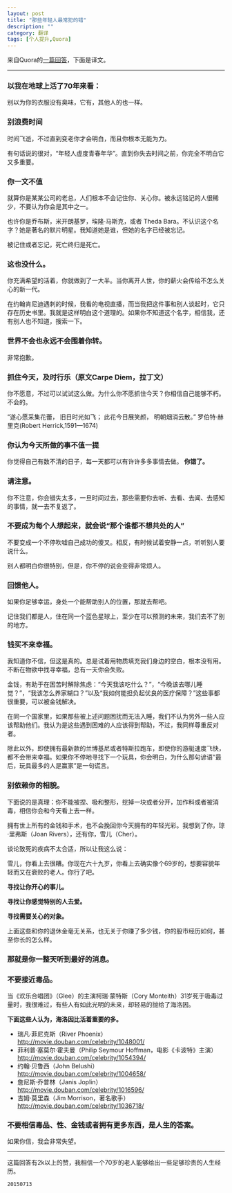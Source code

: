 ```yaml
---
layout: post
title: "那些年轻人最常犯的错"
description: ""
category: 翻译
tags: [个人提升,Quora]
---
```


来自Quora的[一篇回答](http://www.quora.com/What-are-the-most-common-life-mistakes-young-people-make/answer/Cyndi-Perlman-Fink)，下面是译文。

---

### 以我在地球上活了70年来看：

别以为你的衣服没有臭味，它有，其他人的也一样。

### 别浪费时间

时间飞逝，不过直到变老你才会明白，而且你根本无能为力。

有句话说的很对，“年轻人虚度青春年华”。直到你失去时间之前，你完全不明白它又多重要。

### 你一文不值

就算你是某某公司的老总，人们根本不会记住你、关心你。被永远铭记的人很稀少，不要认为你会是其中之一。

也许你是乔布斯，米开朗基罗，埃隆·马斯克，或者 Theda Bara。不认识这个名字？她是著名的默片明星。我知道她是谁，但她的名字已经被忘记。

被记住或者忘记，死亡终归是死亡。

### 这也没什么。

你充满希望的活着，你就做到了一大半。当你离开人世，你的薪火会传给不怎么关心的新一代。

在约翰肯尼迪遇刺的时候，我看的电视直播，而当我把这件事和别人谈起时，它只存在历史书里。我就是这样明白这个道理的。如果你不知道这个名字，相信我，还有别人也不知道，搜索一下。

### 世界不会也永远不会围着你转。

非常抱歉。

### 抓住今天，及时行乐（原文Carpe Diem，拉丁文）

你不愿意，不过可以试试这么做。为什么你不愿抓住今天？你相信自己能够不朽。不会的。

“遂心愿采集花蕾，
旧日时光如飞；
此花今日展笑颜，
明朝烟消云散。”
罗伯特·赫里克(Robert Herrick,1591—1674)

### 你认为今天所做的事不值一提

你觉得自己有数不清的日子，每一天都可以有许许多多事情去做。
**你错了。**

### 请注意。

你不注意，你会错失太多，一旦时间过去，那些需要你去听、去看、去闻、去感知的事情，就一去不复返了。

### 不要成为每个人想起来，就会说“那个谁都不想共处的人”

不要变成一个不停吹嘘自己成功的傻叉。相反，有时候试着安静一点，听听别人要说什么。

别人都明白你很特别，但是，你不停的说会变得非常烦人。

### 回馈他人。

如果你足够幸运，身处一个能帮助别人的位置，那就去帮吧。

记住我们都是人，住在同一个蓝色星球上，至少在可以预测的未来，我们去不了别的地方。

### 钱买不来幸福。

我知道你不信，但这是真的。总是试着用物质填充我们身边的空白，根本没有用。不断在物欲中找寻幸福，总有一天你会失败。

金钱，有助于在困苦时解除焦虑：“今天我该吃什么？”，“今晚该去哪儿睡觉？”，“我该怎么养家糊口？”以及“我如何能担负起优良的医疗保障？”这些事都很重要，可以被金钱解决。

在同一个国家里，如果那些被上述问题困扰而无法入睡，我们不认为另外一些人应该帮助他们。我认为是这些遇到困难的人应该得到帮助，不过，我同样尊重反对者。

除此以外，即使拥有最新款的兰博基尼或者特斯拉跑车，即使你的游艇速度飞快，都不会带来幸福。如果你不停地寻找下一个玩具，你会明白，为什么那句谚语“最后，玩具最多的人是赢家”是一句谎言。

### 别依赖你的相貌。

下面说的是真理：你不能被捏、吸和整形，挖掉一块或者分开，加作料或者被消毒，相信你会和今天看上去一样。

拥有世上所有的金钱和手术，也不会挽回你今天拥有的年轻光彩。我想到了你，琼·里弗斯（Joan Rivers），还有你，雪儿（Cher）。

谈论致死的疾病不太合适，所以让我这么说：

雪儿，你看上去很糟。你现在六十九岁，你看上去确实像个69岁的，想要容貌年轻而又在衰败的老人。你行了吧。

**寻找让你开心的事儿。**

**寻找让你感觉特别的人去爱。**

**寻找需要关心的对象。**

上面这些和你的退休金毫无关系，也无关于你赚了多少钱，你的股市经历如何，甚至你长的怎么样。

### 那就是你一整天听到最好的消息。

### 不要接近毒品。

当《欢乐合唱团》（Glee）的主演柯瑞·蒙特斯（Cory Monteith）31岁死于吸毒过量时，我很难过，有些人有如此光明的未来，却轻易的抛给了海洛因。

**下面这些人认为，海洛因比活着重要的多。**

* 瑞凡·菲尼克斯（River Phoenix）http://movie.douban.com/celebrity/1048001/
* 菲利普·塞莫尔·霍夫曼（Philip Seymour Hoffman，电影《卡波特》主演）http://movie.douban.com/celebrity/1054394/
* 约翰·贝鲁西（John Belushi） http://movie.douban.com/celebrity/1004658/
* 詹尼斯·乔普林（Janis Joplin）http://movie.douban.com/celebrity/1016596/
* 吉姆·莫里森（Jim Morrison，著名歌手）http://movie.douban.com/celebrity/1036718/


### 不要相信毒品、性、金钱或者拥有更多东西，是人生的答案。
如果你信，我会非常失望。

---

这篇回答有2k以上的赞，我相信一个70岁的老人能够给出一些足够珍贵的人生经历。

`20150713`